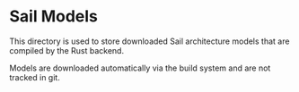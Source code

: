 # Sail Models

This directory is used to store downloaded Sail architecture models that are compiled by the Rust backend.

Models are downloaded automatically via the build system and are not tracked in git.
